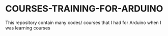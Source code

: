 # COURSES-TRAINING-FOR-ARDUINO
This repository contain many codes/ courses that I had for Arduino when I was learning courses
